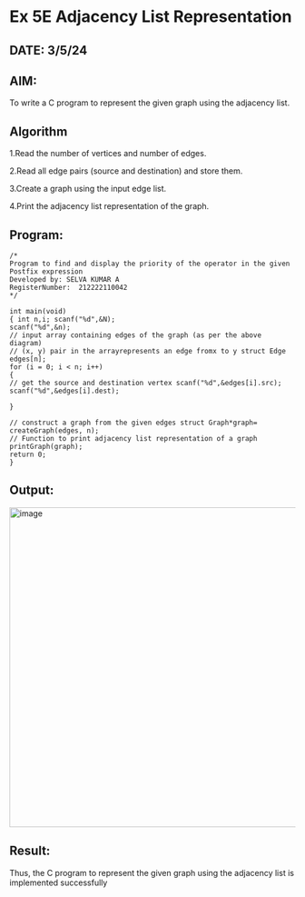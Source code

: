 # Ex 5E Adjacency List Representation
## DATE: 3/5/24
## AIM:
To write a C program to represent the given graph using the adjacency list.

## Algorithm
1.Read the number of vertices and number of edges.

2.Read all edge pairs (source and destination) and store them.

3.Create a graph using the input edge list.

4.Print the adjacency list representation of the graph. 

## Program:
```
/*
Program to find and display the priority of the operator in the given Postfix expression
Developed by: SELVA KUMAR A
RegisterNumber:  212222110042
*/

int main(void)
{ int n,i; scanf("%d",&N);
scanf("%d",&n);
// input array containing edges of the graph (as per the above diagram)
// (x, y) pair in the arrayrepresents an edge fromx to y struct Edge edges[n];
for (i = 0; i < n; i++)
{
// get the source and destination vertex scanf("%d",&edges[i].src);
scanf("%d",&edges[i].dest);

}

// construct a graph from the given edges struct Graph*graph= createGraph(edges, n);
// Function to print adjacency list representation of a graph printGraph(graph);
return 0;
}

```

## Output:

<img width="563" alt="image" src="https://github.com/user-attachments/assets/21abcf95-4430-43f2-95fb-99944a8cf1c6" />


## Result:
Thus, the C program to represent the given graph using the adjacency list is implemented successfully

